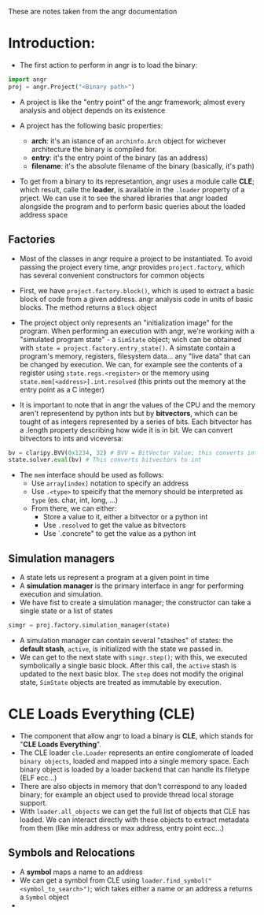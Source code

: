 These are notes taken from the angr documentation
# Introduction:

- The first action to perform in angr is to load the binary:
```python
import angr
proj = angr.Project("<Binary path>")
```
- A project is like the "entry point" of the angr framework; almost every
  analysis and object depends on its existence

- A project has the following basic properties:
    - **arch**: it's an istance of an `archinfo.Arch` object for wichever architecture the binary is compiled for.
    - **entry**: it's the entry point of the binary (as an address)
    - **filename**: it's the absolute filename of the binary (basically, it's path)

- To get from a binary to its represetantion, angr uses a module calle **CLE**; which result, calle the **loader**, is available in the `.loader` property of a prject. We can use it to see the shared libraries that angr loaded alongside the program and to perform basic queries about the loaded address space

## Factories
- Most of the classes in angr require a project to be instantiated. To avoid passing the project every time, angr provides `project.factory`, which has several convenient constructors for common objects 

- First, we have `project.factory.block()`, which is used to extract a basic block of code from a given address. angr analysis code in units of basic blocks. The method returns a `Block` object

- The project object only represents an "initialization image" for the program. When performing an execution with angr, we're working with a "simulated program state" - a `SimState` object; wich can be obtained with `state = project.factory.entry_state()`. A simstate contain a program's memory, registers, filesystem data... any "live data" that can be changed by execution. We can, for example see the contents of a register using `state.regs.<register>` or the memory using `state.mem[<address>].int.resolved` (this prints out the memory at the entry point as a C integer)
- It is important to note that in angr the values of the CPU and the memory aren't representend by python ints but by **bitvectors**, which can be tought of as integers represented by a series of bits. Each bitvector has a .length property describing how wide it is in bit. We can convert bitvectors to ints and viceversa:
```python
bv = claripy.BVV(0x1234, 32) # BVV = BitVector Value; this converts int to bitvector
state.solver.eval(bv) # This converts bitvectors to int
```
- The `mem` interface should be used as follows:
    - Use `array[index]` notation to specify an address
    - Use `.<type>` to speicify that the memory should be interpreted as `type` (es. char, int, long, ...)
    - From there, we can either:
        - Store a value to it, either a bitvector or a python int
        - Use `.resolved` to get the value as bitvectors
        - Use `.concrete" to get the value as a python int

## Simulation managers
- A state lets us represent a program at a given point in time
- A **simulation manager** is the primary interface in angr for performing execution and simulation.
- We have fist to create a simulation manager; the constructor can take a single state or a list of states
```python
simgr = proj.factory.simulation_manager(state)
```
- A simulation manager can contain several "stashes" of states: the **default stash**, `active`, is initialized with the state we passed in.
- We can get to the next state with `simgr.step()`; with this, we executed symbolically a single basic block. After this call, the `active` stash is updated to the next basic blox. The `step` does not modify the original state, `SimState` objects are treated as immutable by execution.

# CLE Loads Everything (CLE)
- The component that allow angr to load a binary is **CLE**, which stands for
"**CLE Loads Everything**".
- The CLE loader `cle.Loader` represents an entire conglomerate of loaded `binary objects`, loaded and mapped into a single memory space. Each binary
object is loaded by a loader backend that can handle its filetype (ELF ecc...)
- There are also objects in memory that don't correspond to any loaded binary; for example an object used to provide thread local storage support.
- With `loader.all_objects` we can get the full list of objects that CLE has loaded. We can interact directly with these objects to extract metadata from them (like min address or max address, entry point ecc...)

## Symbols and Relocations
- A **symbol** maps a name to an address
- We can get a symbol from CLE using `loader.find_symbol("<symbol_to_search>")`; wich takes either a name or an address a returns a `Symbol` object
- 
